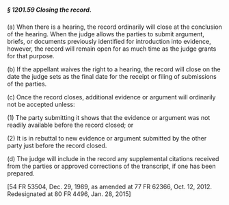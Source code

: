 ##### § 1201.59 Closing the record. #####

(a) When there is a hearing, the record ordinarily will close at the conclusion of the hearing. When the judge allows the parties to submit argument, briefs, or documents previously identified for introduction into evidence, however, the record will remain open for as much time as the judge grants for that purpose.

(b) If the appellant waives the right to a hearing, the record will close on the date the judge sets as the final date for the receipt or filing of submissions of the parties.

(c) Once the record closes, additional evidence or argument will ordinarily not be accepted unless:

(1) The party submitting it shows that the evidence or argument was not readily available before the record closed; or

(2) It is in rebuttal to new evidence or argument submitted by the other party just before the record closed.

(d) The judge will include in the record any supplemental citations received from the parties or approved corrections of the transcript, if one has been prepared.

[54 FR 53504, Dec. 29, 1989, as amended at 77 FR 62366, Oct. 12, 2012. Redesignated at 80 FR 4496, Jan. 28, 2015]